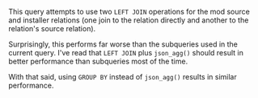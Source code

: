 This query attempts to use two `LEFT JOIN` operations for the mod source and installer relations (one join to the relation directly and another to the relation's source relation).

Surprisingly, this performs far worse than the subqueries used in the current query. I've read that `LEFT JOIN` plus `json_agg()` should result in better performance than subqueries most of the time.

With that said, using `GROUP BY` instead of `json_agg()` results in similar performance.